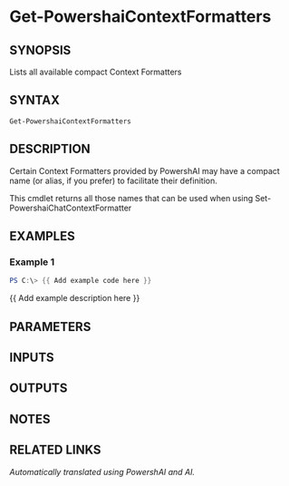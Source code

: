 ﻿---
external help file: powershai-help.xml
Module Name: powershai
online version:
schema: 2.0.0
---

# Get-PowershaiContextFormatters

## SYNOPSIS
Lists all available compact Context Formatters

## SYNTAX

```
Get-PowershaiContextFormatters
```

## DESCRIPTION
Certain Context Formatters provided by PowershAI may have a compact name (or alias, if you prefer) to facilitate their definition.
 
This cmdlet returns all those names that can be used when using Set-PowershaiChatContextFormatter

## EXAMPLES

### Example 1
```powershell
PS C:\> {{ Add example code here }}
```

{{ Add example description here }}

## PARAMETERS

## INPUTS

## OUTPUTS

## NOTES

## RELATED LINKS



_Automatically translated using PowershAI and AI._
